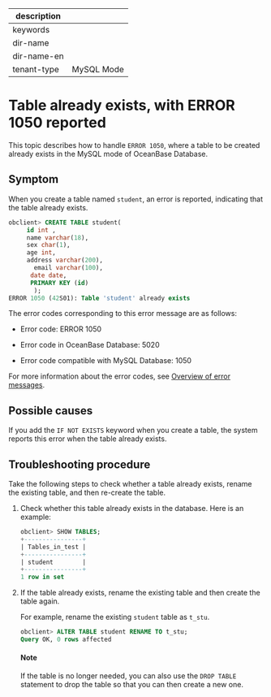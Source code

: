 |description||
|---|---|
|keywords||
|dir-name||
|dir-name-en||
|tenant-type|MySQL Mode|

# Table already exists, with ERROR 1050 reported

This topic describes how to handle `ERROR 1050`, where a table to be created already exists in the MySQL mode of OceanBase Database.

## Symptom

When you create a table named `student`, an error is reported, indicating that the table already exists.

```sql
obclient> CREATE TABLE student(
     id int ,
     name varchar(18),
     sex char(1),
     age int,
     address varchar(200),
       email varchar(100),
      date date,
      PRIMARY KEY (id)
       );
ERROR 1050 (42S01): Table 'student' already exists
```

The error codes corresponding to this error message are as follows:

* Error code: ERROR 1050

* Error code in OceanBase Database: 5020

* Error code compatible with MySQL Database: 1050

For more information about the error codes, see [Overview of error messages](../../../../700.reference/900.error-code/600.error-code-of-mysql-mode/100.use-error-information-of-mysql-mode.md).

## Possible causes

If you add the `IF NOT EXISTS` keyword when you create a table, the system reports this error when the table already exists.

## Troubleshooting procedure

Take the following steps to check whether a table already exists, rename the existing table, and then re-create the table.

1. Check whether this table already exists in the database. Here is an example:

   ```sql
   obclient> SHOW TABLES;
   +----------------+
   | Tables_in_test |
   +----------------+
   | student        |
   +----------------+
   1 row in set
   ```

2. If the table already exists, rename the existing table and then create the table again.

   For example, rename the existing `student` table as `t_stu`.

   ```sql
   obclient> ALTER TABLE student RENAME TO t_stu;
   Query OK, 0 rows affected
   ```

   <main id="notice" type='explain'>
    <h4>Note</h4>
    <p>If the table is no longer needed, you can also use the <code>DROP TABLE</code> statement to drop the table so that you can then create a new one.  </p>
   </main>
